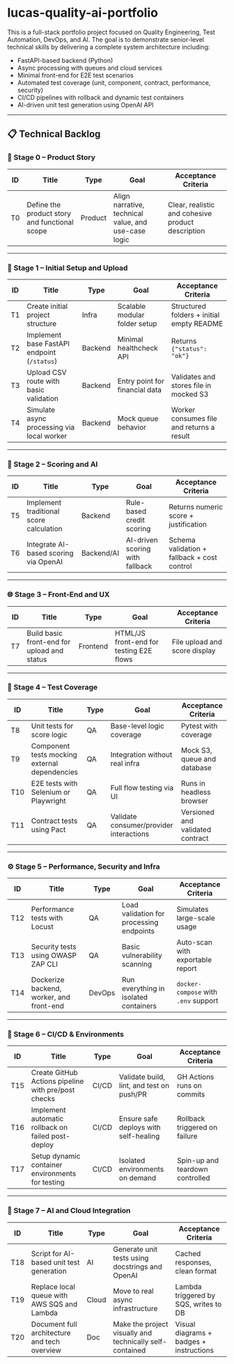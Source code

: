 # lucas-quality-ai-portfolio

This is a full-stack portfolio project focused on Quality Engineering, Test Automation, DevOps, and AI. The goal is to demonstrate senior-level technical skills by delivering a complete system architecture including:

- FastAPI-based backend (Python)
- Async processing with queues and cloud services
- Minimal front-end for E2E test scenarios
- Automated test coverage (unit, component, contract, performance, security)
- CI/CD pipelines with rollback and dynamic test containers
- AI-driven unit test generation using OpenAI API

---

## 📋 Technical Backlog

### 🧠 Stage 0 – Product Story

| ID  | Title                                               | Type     | Goal                                                  | Acceptance Criteria                                  |
|-----|-----------------------------------------------------|----------|-------------------------------------------------------|------------------------------------------------------|
| T0  | Define the product story and functional scope       | Product  | Align narrative, technical value, and use-case logic  | Clear, realistic and cohesive product description     |

---

### 🚀 Stage 1 – Initial Setup and Upload

| ID  | Title                                               | Type     | Goal                                                  | Acceptance Criteria                                  |
|-----|-----------------------------------------------------|----------|-------------------------------------------------------|------------------------------------------------------|
| T1  | Create initial project structure                    | Infra    | Scalable modular folder setup                         | Structured folders + initial empty README             |
| T2  | Implement base FastAPI endpoint (`/status`)         | Backend  | Minimal healthcheck API                               | Returns `{"status": "ok"}`                           |
| T3  | Upload CSV route with basic validation              | Backend  | Entry point for financial data                        | Validates and stores file in mocked S3               |
| T4  | Simulate async processing via local worker          | Backend  | Mock queue behavior                                   | Worker consumes file and returns a result            |

---

### 🧮 Stage 2 – Scoring and AI

| ID  | Title                                               | Type     | Goal                                                  | Acceptance Criteria                                  |
|-----|-----------------------------------------------------|----------|-------------------------------------------------------|------------------------------------------------------|
| T5  | Implement traditional score calculation             | Backend  | Rule-based credit scoring                             | Returns numeric score + justification                |
| T6  | Integrate AI-based scoring via OpenAI               | Backend/AI | AI-driven scoring with fallback                       | Schema validation + fallback + cost control          |

---

### 🌐 Stage 3 – Front-End and UX

| ID  | Title                                               | Type     | Goal                                                  | Acceptance Criteria                                  |
|-----|-----------------------------------------------------|----------|-------------------------------------------------------|------------------------------------------------------|
| T7  | Build basic front-end for upload and status         | Frontend | HTML/JS front-end for testing E2E flows               | File upload and score display                        |

---

### 🧪 Stage 4 – Test Coverage

| ID  | Title                                               | Type     | Goal                                                  | Acceptance Criteria                                  |
|-----|-----------------------------------------------------|----------|-------------------------------------------------------|------------------------------------------------------|
| T8  | Unit tests for score logic                          | QA       | Base-level logic coverage                             | Pytest with coverage                                 |
| T9  | Component tests mocking external dependencies       | QA       | Integration without real infra                        | Mock S3, queue and database                          |
| T10 | E2E tests with Selenium or Playwright               | QA       | Full flow testing via UI                              | Runs in headless browser                             |
| T11 | Contract tests using Pact                           | QA       | Validate consumer/provider interactions               | Versioned and validated contract                     |

---

### ⚙️ Stage 5 – Performance, Security and Infra

| ID  | Title                                               | Type     | Goal                                                  | Acceptance Criteria                                  |
|-----|-----------------------------------------------------|----------|-------------------------------------------------------|------------------------------------------------------|
| T12 | Performance tests with Locust                       | QA       | Load validation for processing endpoints              | Simulates large-scale usage                          |
| T13 | Security tests using OWASP ZAP CLI                  | QA       | Basic vulnerability scanning                          | Auto-scan with exportable report                     |
| T14 | Dockerize backend, worker, and front-end            | DevOps   | Run everything in isolated containers                 | `docker-compose` with `.env` support                 |

---

### 🔁 Stage 6 – CI/CD & Environments

| ID  | Title                                               | Type     | Goal                                                  | Acceptance Criteria                                  |
|-----|-----------------------------------------------------|----------|-------------------------------------------------------|------------------------------------------------------|
| T15 | Create GitHub Actions pipeline with pre/post checks | CI/CD    | Validate build, lint, and test on push/PR             | GH Actions runs on commits                           |
| T16 | Implement automatic rollback on failed post-deploy  | CI/CD    | Ensure safe deploys with self-healing                 | Rollback triggered on failure                        |
| T17 | Setup dynamic container environments for testing    | CI/CD    | Isolated environments on demand                       | Spin-up and teardown controlled                      |

---

### 🤖 Stage 7 – AI and Cloud Integration

| ID  | Title                                               | Type     | Goal                                                  | Acceptance Criteria                                  |
|-----|-----------------------------------------------------|----------|-------------------------------------------------------|------------------------------------------------------|
| T18 | Script for AI-based unit test generation            | AI       | Generate unit tests using docstrings and OpenAI       | Cached responses, clean format                       |
| T19 | Replace local queue with AWS SQS and Lambda         | Cloud    | Move to real async infrastructure                     | Lambda triggered by SQS, writes to DB                |
| T20 | Document full architecture and tech overview        | Doc      | Make the project visually and technically self-contained | Visual diagrams + badges + instructions              |
